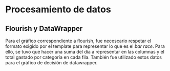 # Procesamiento de datos

## Flourish y DataWrapper

Para el gráfico correspondiente a flourish, fue necescario respetar el formato exigido por el template para representar lo que es el *bar race*. Para ello, se tuvo que hacer una suma del día a representar en las columnas y el total gastado por categoría en cada fila. También fue utilizado estos datos para el gráfico de decisión de datawrapper.
